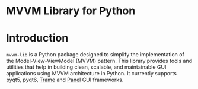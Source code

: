 MVVM Library for Python
=======================

# Introduction

`mvvm-lib` is a Python package designed to simplify the implementation of the Model-View-ViewModel (MVVM) pattern.
This library provides tools and utilities that help in building clean, scalable, and maintainable GUI applications using MVVM architecture in Python.
It currently supports pyqt5, pyqt6, [Trame](https://github.com/Kitware/trame) and [Panel](https://github.com/holoviz/panel) GUI frameworks.
